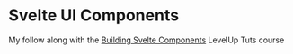 # Svelte UI Components

My follow along with the [Building Svelte Components] LevelUp Tuts
course

[building svelte components]:
  https://www.leveluptutorials.com/tutorials/building-svelte-components

